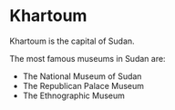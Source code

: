 # Khartoum

Khartoum is the capital of Sudan.

The most famous museums in Sudan are:

+ The National Museum of Sudan
+ The Republican Palace Museum
+ The Ethnographic Museum